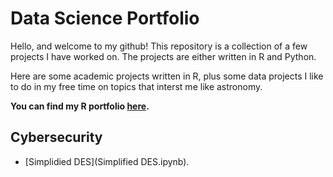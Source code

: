 # Data Science Portfolio

Hello, and welcome to my github! This repository is a collection of a few projects I have worked on. The projects are either written in R and Python. 

Here are some academic projects written in R, plus some data projects I like to do in my free time on topics that interst me like astronomy. 

**You can find my R portfolio [here](https://www.codecademy.com/pages/contribute-docs).** 

## Cybersecurity 

- [Simplidied DES](Simplified DES.ipynb).
